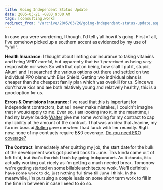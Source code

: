 ```yaml
---
title: Going Independent Status Update
date: 2005-03-21 -0800 9:00 AM
tags: [consulting,work]
redirect_from: "/archive/2005/03/20/going-independent-status-update.aspx/"
---
```


In case you were wondering, I thought I'd tell y'all how it's going.
First of all, I've somehow picked up a southern accent as evidenced by
my use of "y'all".

**Health Insurance**: I thought about limiting our insurance to taking
vitamins and being VERY careful, but apparently that isn't perceived as
being very responsible nor wise. So with that option being, how shall I
put it, stupid, Akumi and I researched the various options out there and
settled on two individual PPO plans with Blue Shield. Getting two
individual plans is cheaper than the cheapest family plan which was
overkill for us. Since we don't have kids and are both relatively young
and relatively healthy, this is a good option for us.

**Errors & Ommisions Insurance:** I've read that this is important for
independent contractors, but as I never make mistakes, I couldn't
imagine that it would apply to me. Even so, I am looking into it. In the
meantime, I had my lawyer buddy
[Walter](http://spaces.msn.com/members/waltimate/) give me some wording
for my contract to cap my liability at the amount of the contract. That
was an idea that Jeanine, my former boss at
[Solien](http://www.solien.com/) gave me when I had lunch with her
recently. Right now, none of my contracts require E&O coverage. [Do you
need E&O
coverage?](http://www.entrepreneur.com/article/0,4621,291540,00.html)

**The Contract:** Immediately after quitting my job, the start date for
the bulk of the development work got pushed back to June. This kinda
came out of left field, but that's the risk I took by going independent.
As it stands, it is actually working out nicely as I'm getting a much
needed break. Tomorrow we're getting started on some billable
architecture work. We'll definitely have some work to do, just nothing
full time till June I think. In the meanwhile, I'm pursuing a couple
leads on some short term work to fill in the time in between in case I
need to do so.

